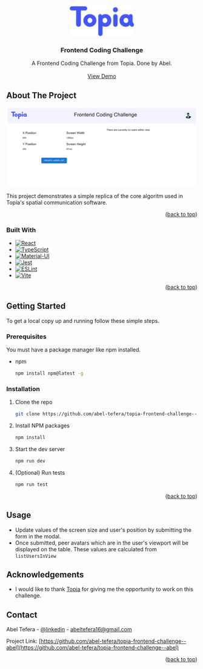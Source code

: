 <a name="readme-top"></a>

<div align="center">
  <img src="public/Topia_Logo.png" alt="Logo" height="80">

  <h3 align="center">Frontend Coding Challenge</h3>

  <p align="center">
    A Frontend Coding Challenge from Topia. Done by Abel.
    <br />
    <br />
    <a href="https://github.com/othneildrew/Best-README-Template">View Demo</a>
    
  </p>
</div>

<!-- ABOUT THE PROJECT -->

## About The Project

  [<img src="public/demo.gif"/>](public/demo.gif)

This project demonstrates a simple replica of the core algoritm used in Topia's spatial communication software.

<p align="right">(<a href="#readme-top">back to top</a>)</p>

### Built With

- [![React][React.js]][React-url]
- [![TypeScript]][TypeScript-url]
- [![Material-UI][Material-UI]][Material-UI-url]
- [![Jest]][Jest-url]
- [![ESLint]][ESLint-url]
- [![Vite]][Vite-url]

<p align="right">(<a href="#readme-top">back to top</a>)</p>

<!-- GETTING STARTED -->

## Getting Started

To get a local copy up and running follow these simple steps.

### Prerequisites

You must have a package manager like npm installed.

- npm
  ```sh
  npm install npm@latest -g
  ```

### Installation

1. Clone the repo
   ```sh
   git clone https://github.com/abel-tefera/topia-frontend-challenge--abel.git
   ```
2. Install NPM packages
   ```sh
   npm install
   ```
3. Start the dev server
   ```sh
   npm run dev
   ```
4. (Optional) Run tests
   ```sh
   npm run test
   ```

<p align="right">(<a href="#readme-top">back to top</a>)</p>

## Usage

- Update values of the screen size and user's position by submitting
  the form in the modal.
- Once submitted, peer avatars which are in the user's viewport will be displayed on the table. These values are calculated from `listUsersInView`

## Acknowledgements

- I would like to thank [Topia](https://www.topia.io/) for giving me the opportunity to work on this challenge.

## Contact

Abel Tefera - [@linkedin](https://www.linkedin.com/in/abel-t-belay/) - abeltefera16@gmail.com

Project Link: [https://github.com/abel-tefera/topia-frontend-challenge--abel](https://github.com/abel-tefera/topia-frontend-challenge--abel)

<p align="right">(<a href="#readme-top">back to top</a>)</p>

<!-- MARKDOWN LINKS & IMAGES -->
<!-- https://www.markdownguide.org/basic-syntax/#reference-style-links -->

[product-screenshot]: images/screenshot.png
[React.js]: https://img.shields.io/badge/React-20232A?style=for-the-badge&logo=react&logoColor=61DAFB
[React-url]: https://reactjs.org/
[Material-UI]: https://img.shields.io/badge/Material--UI-0081CB?style=for-the-badge&logo=material-ui&logoColor=white
[Material-UI-url]: https://material-ui.com/
[Jest]: https://img.shields.io/badge/Jest-C21325?style=for-the-badge&logo=jest&logoColor=white
[Jest-url]: https://jestjs.io/
[TypeScript]: https://img.shields.io/badge/TypeScript-007ACC?style=for-the-badge&logo=typescript&logoColor=white
[TypeScript-url]: https://www.typescriptlang.org/
[ESLint]: https://img.shields.io/badge/ESLint-4B32C3?style=for-the-badge&logo=eslint&logoColor=white
[ESLint-url]: https://eslint.org/
[Vite]: https://img.shields.io/badge/Vite-646CFF?style=for-the-badge&logo=vite&logoColor=white
[Vite-url]: https://vitejs.dev/
